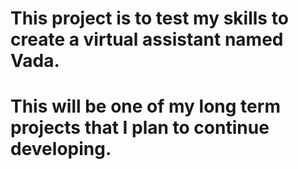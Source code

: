 # This project is to test my skills to create a virtual assistant named Vada.

# This will be one of my long term projects that I plan to continue developing.